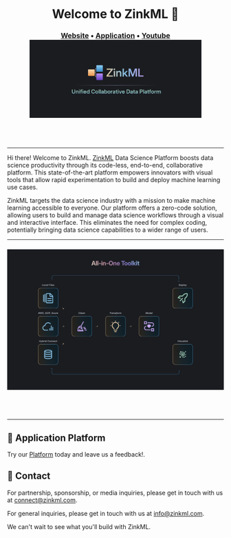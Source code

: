 <h1 align="center"> Welcome to ZinkML 👋</h1>

<h3 align="center">
	<a href="https://zinkml.com">Website</a>
	<span> &bull; </span>
	<a href="https://app.zinkml.com/signup">Application</a>
	<span> &bull; </span>
	<a href="https://www.youtube.com/@ZinkMLOfficial">Youtube</a>
	<br />
	<img width="400px" alt="image" src="https://github.com/zinkml/.github/blob/main/profile/logo-name-subtitle.png">
</h3>
</br>
</br>

---

Hi there! Welcome to ZinkML. [ZinkML](https://zinkml.com) Data Science Platform boosts data science productivity through its code-less, end-to-end, collaborative platform. This state-of-the-art platform empowers innovators with visual tools that allow rapid experimentation to build and deploy machine learning use cases.

ZinkML targets the data science industry with a mission to make machine learning accessible to everyone. Our platform offers a zero-code solution, allowing users to build and manage data science workflows through a visual and interactive interface. This eliminates the need for complex coding, potentially bringing data science capabilities to a wider range of users.

---

<h3 align="center">
	<img width="700px" alt="image" src="https://github.com/zinkml/.github/blob/main/profile/Banner.png">
</h3>
</br>
</br>

---

## 🤝 Application Platform

Try our [Platform](https://app.zinkml.com/signup) today and leave us a feedback!.


## 💌 Contact

For partnership, sponsorship, or media inquiries, please get in touch with us at [connect@zinkml.com](mailto:connect@zinkml.com).

For general inquiries, please get in touch with us at [info@zinkml.com](mailto:info@zinkml.com).

We can't wait to see what you'll build with ZinkML.
